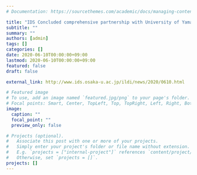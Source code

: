 ```yaml
---
# Documentation: https://sourcethemes.com/academic/docs/managing-content/

title: "IDS Concluded comprehensive partnership with University of Yamanashi and Kyoto Tachibana University"
subtitle: ""
summary: ""
authors: [admin]
tags: []
categories: []
date: 2020-06-10T00:00:00+09:00
lastmod: 2020-06-10T00:00:00+09:00
featured: false
draft: false

external_link: http://www.ids.osaka-u.ac.jp/ildi/news/2020/0610.html

# Featured image
# To use, add an image named `featured.jpg/png` to your page's folder.
# Focal points: Smart, Center, TopLeft, Top, TopRight, Left, Right, BottomLeft, Bottom, BottomRight.
image:
  caption: ""
  focal_point: ""
  preview_only: false

# Projects (optional).
#   Associate this post with one or more of your projects.
#   Simply enter your project's folder or file name without extension.
#   E.g. `projects = ["internal-project"]` references `content/project/deep-learning/index.md`.
#   Otherwise, set `projects = []`.
projects: []
---
```

